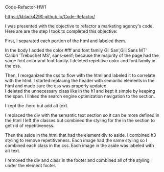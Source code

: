 
Code-Refactor-HW1

https://kblack4290.github.io/Code-Refactor/

I was presented with the objective to refactor a marketing agency's code. 
Here are are the step I took to completed this objective:

First, I separated each portion of the html and labeled them. 

In the body I added the color #fff and font family Gil San',Gill Sans MT' Calibri 'Trebuchet MS', sans-serif; because the majority of the page had the same font color and font family. I deleted repetitive color and font family in the css.

Then, I reorganized the css to flow with the html and labeled it to correlate with the html.
I started replacing the header with semantic elements in the html and made sure the css was properly updated.  
I deleted the unnecessary class like in the h1 and kept it simple by keeping the span. I linked the search engine optimization navigation to the section.

I kept the .hero but add alt text.

I replaced the div with the semantic text section so it can be more defined in the html
I left the classes but combined the styling for the in the section to get rid of repetitiveness.

Then the aside in the html that had the element div to aside. I combined h3 styling to remove repetitiveness. Each image had the same styling so I combined each class in the css. Each image in the aside was labeled with alt text.

I removed the div and class in the footer and combined all of the styling under the element footer. 
